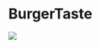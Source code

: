 # BurgerTaste
<img src="[gorsel-link](https://github.com/MEminUlusoy/BurgerTaste/blob/main/b1.png)https://github.com/MEminUlusoy/BurgerTaste/blob/main/b1.png" width="auto">
